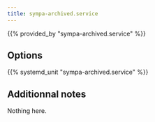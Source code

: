 ```yaml
---
title: sympa-archived.service
---
```


{{% provided_by "sympa-archived.service" %}}

## Options

{{% systemd_unit "sympa-archived.service" %}}

## Additionnal notes

Nothing here.